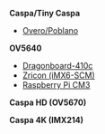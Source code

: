 **Caspa/Tiny Caspa**
- [Overo/Poblano](https://github.com/gumstix/cameras/wiki/Instructions-for-Caspa-Camera-and-Tiny-Caspa-Camera-on-Overo-COMs-and-Poblano)

**OV5640**
- [Dragonboard-410c](https://github.com/gumstix/cameras/wiki/Instructions-for-OV5640-Camera-on-AeroCore-2CD-for-Dragonboard-410C)
- [Zricon (iMX6-SCM)](https://github.com/gumstix/cameras/wiki/Instructions-for-OV5640-Camera-on-Zircon)
- [Raspberry Pi CM3](https://github.com/gumstix/cameras/wiki/Instructions-for-OV5640-Camera-on-Raspberry-Pi-Compute-Module-3)

**Caspa HD (OV5670)**

**Caspa 4K (IMX214)**